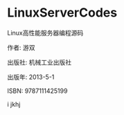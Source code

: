 # LinuxServerCodes
Linux高性能服务器编程源码

作者: 游双 

出版社: 机械工业出版社

出版年: 2013-5-1

ISBN: 9787111425199

i jkhj